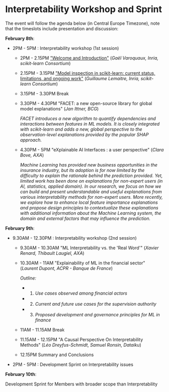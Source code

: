 # Interpretability Workshop and Sprint
The event will follow the agenda below (in Central Europe Timezone), note that the timeslots include presentation and discussion:

**February 8th**:
- 2PM - 5PM : Interpretability workshop (1st session)
  - 2PM - 2.15PM ["Welcome and Introduction"](https://scikit-learn.fondation-inria.fr/wp-content/uploads/sites/3/2021/02/IntroInterpretabilityworkshop.pdf) (*Gaël Varoquaux, Inria, scikit-learn Consortium*)
  - 2.15PM - 3.15PM ["Model inspection in scikit-learn: current status, limitations, and ongoing work"](https://docs.google.com/presentation/d/10jJUDhstb_mBHQm5CyfleHbsg2NP8rnwlEx9lB6MnpM/edit?usp=sharing) (*Guillaume Lemaitre, Inria, scikit-learn Consortium*)
  - 3.15PM - 3.30PM Break
  - 3.30PM - 4.30PM "FACET: a new open-source library for global model explanations" (*Jan Ittner, BCG*)
  
      *FACET introduces a new algorithm to quantify dependencies and interactions between features in ML models.*
      *It is closely integrated with scikit-learn and adds a new, global perspective to the observation-level explanations provided by the popular SHAP approach.*
  - 4.30PM - 5PM "eXplainable AI Interfaces : a user perspective" (*Clara Bove, AXA*)

      *Machine Learning has provided new business opportunities in the insurance industry, but its adoption is for now limited by the difficulty to explain the*
      *rationale behind the prediction provided. Yet, limited work has been done on explanations for non-expert users (in AI, statistics, applied domain).*
      *In our research, we focus on how we can build and present  understandable and useful explanations from various interpretability methods for non-expert*
      *users. More recently, we explore how to enhance local feature importance explanations and propose design principles to contextualize these explanations*
      *with additional information about the Machine Learning system, the domain and external factors that may influence the prediction.*

**February 9th**:
- 9.30AM - 12.30PM : Interpretability workshop (2nd session)
  - 9.30AM - 10.30AM "ML Interpretability vs. the 'Real Word'" (*Xavier Renard, Thibault Laugiel, AXA*)
  - 10.30AM - 11AM "Explainability of ML in the financial sector" (*Laurent Dupont, ACPR - Banque de France*)

    *Outline:*
    - 1. *Use cases observed among financial actors*
    - 2. *Current and future use cases for the supervision authority*
    - 3. *Proposed development and governance principles for ML in finance*
  - 11AM - 11.15AM Break
  - 11.15AM - 12.15PM "A Causal Perspective On Interpretability Methods" (*Léo Dreyfus-Schmidt, Samuel Ronsin, Dataiku*)
  - 12.15PM Summary and Conclusions
  
- 2PM - 5PM : Development Sprint on Interpretability issues

**February 10th**:

Development Sprint for Members with broader scope than Interpretability
